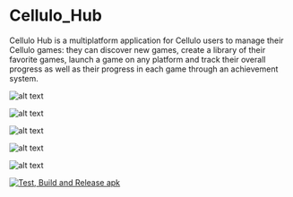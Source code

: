 # Cellulo_Hub

Cellulo Hub is a multiplatform application for Cellulo users to manage their Cellulo games: they can discover new games, create a library of their favorite games, launch a game on any platform and track their overall progress as well as their progress in each game through an achievement system.

![alt text](https://firebasestorage.googleapis.com/v0/b/cellulo-hub-games.appspot.com/o/Cellulo%20Screens%2FScreenshot_20220605-183501.jpg?alt=media&token=2b195c51-c502-4a7f-9ea3-9f52cf1ccad6)

![alt text](https://firebasestorage.googleapis.com/v0/b/cellulo-hub-games.appspot.com/o/Cellulo%20Screens%2FScreenshot_20220607-192749.jpg?alt=media&token=267826b8-8b79-4347-9a46-fbcbd566884d)

![alt text](https://firebasestorage.googleapis.com/v0/b/cellulo-hub-games.appspot.com/o/Cellulo%20Screens%2FScreenshot_20220606-030244.jpg?alt=media&token=2a75f48b-fabe-4f57-b57e-2291d28ee72d)

![alt text](https://firebasestorage.googleapis.com/v0/b/cellulo-hub-games.appspot.com/o/Cellulo%20Screens%2FScreenshot_20220605-235645.jpg?alt=media&token=ce3d1755-fe31-4246-b1ba-ede30ca8c525)

![alt text](https://firebasestorage.googleapis.com/v0/b/cellulo-hub-games.appspot.com/o/Cellulo%20Screens%2FScreenshot_20220605-200306.jpg?alt=media&token=5c87e17e-795a-44e4-afa3-cd551f456bb8)


[![Test, Build and Release apk](https://github.com/Cellulo-Hub-Team/Hub/actions/workflows/main.yml/badge.svg?branch=main)](https://github.com/Cellulo-Hub-Team/Hub/actions/workflows/main.yml)
